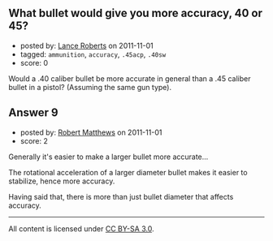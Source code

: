## What bullet would give you more accuracy, 40 or 45?

- posted by: [Lance Roberts](https://stackexchange.com/users/-1/35-lance-roberts) on 2011-11-01
- tagged: `ammunition`, `accuracy`, `.45acp`, `.40sw`
- score: 0

Would a .40 caliber bullet be more accurate in general than a .45 caliber bullet in a pistol? (Assuming the same gun type).



## Answer 9

- posted by: [Robert Matthews](https://stackexchange.com/users/-1/27-robert-matthews) on 2011-11-01
- score: 2

Generally it's easier to make a larger bullet more accurate...

The rotational acceleration of a larger diameter bullet makes it easier to stabilize, hence more accuracy.

Having said that, there is more than just bullet diameter that affects accuracy.




---

All content is licensed under [CC BY-SA 3.0](https://creativecommons.org/licenses/by-sa/3.0/).
